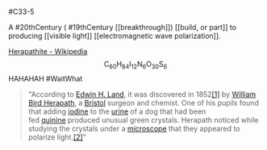 #C33-5 

A #20thCentury ( #19thCentury [[breakthrough]])  [[build, or part]] to producing [[visible light]] [[electromagnetic wave polarization]].

[Herapathite - Wikipedia](https://en.wikipedia.org/wiki/Herapathite)
$$\text{C}_{60}\text{H}_{84}\text{I}_{12}\text{N}_6\text{O}_{30}\text{S}_6$$
HAHAHAH #WaitWhat 

>"According to [Edwin H. Land](https://en.wikipedia.org/wiki/Edwin_H._Land "Edwin H. Land"), it was discovered in 1852[[1]](https://en.wikipedia.org/wiki/Herapathite#cite_note-1) by [William Bird Herapath](https://en.wikipedia.org/wiki/William_Bird_Herapath "William Bird Herapath"), a [Bristol](https://en.wikipedia.org/wiki/Bristol "Bristol") surgeon and chemist. One of his pupils found that adding [iodine](https://en.wikipedia.org/wiki/Iodine "Iodine") to the [urine](https://en.wikipedia.org/wiki/Urine "Urine") of a dog that had been fed [quinine](https://en.wikipedia.org/wiki/Quinine "Quinine") produced unusual green crystals. Herapath noticed while studying the crystals under a [microscope](https://en.wikipedia.org/wiki/Microscope "Microscope") that they appeared to polarize light.[[2]](https://en.wikipedia.org/wiki/Herapathite#cite_note-2)"

